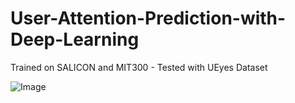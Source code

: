 # User-Attention-Prediction-with-Deep-Learning
Trained on SALICON and MIT300 - Tested with UEyes Dataset

![Image](https://github.com/user-attachments/assets/8ee843dd-6d59-4fda-a23d-5a2aa0691157)
